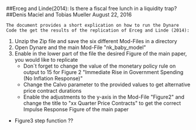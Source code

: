 ##Erceg and Linde(2014): Is there a fiscal free lunch in a liquidity trap?
##Denis Maciel and Tobias Mueller
August 22, 2016

````
The document provides a short explication on how to run the Dynare Code the get the results of the replication of Erceg and Linde (2014):
````

1. Unzip the Zip file and save the six different Mod-Files in a directory
2. Open Dynare and the main Mod-File "nk_baby_model"
3. Enable in the lower part of the file the desired Figure of the main paper, you would like to replicate
    - Don´t forget to change the value of the monetary policy rule on output to 15 for Figure 2 "Immediate Rise in Government Spending (No Inflation Response)"
    - Change the Calvo parameter to the provided values to get alternative price contract durations
    - Enable the adjustments to the y-axis in the Mod-File "Figure2" and change the title to "xx Quarter Price Contracts" to get the correct Impulse Response Figure of the main paper

- Figure3 step function ??
